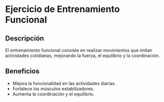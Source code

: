 # Ejercicio de Entrenamiento Funcional

## Descripción
El entrenamiento funcional consiste en realizar movimientos que imitan actividades cotidianas, mejorando la fuerza, el equilibrio y la coordinación.

## Beneficios
- Mejora la funcionalidad en las actividades diarias.
- Fortalece los músculos estabilizadores.
- Aumenta la coordinación y el equilibrio.